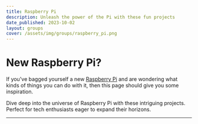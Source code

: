 ```yaml
---
title: Raspberry Pi
description: Unleash the power of the Pi with these fun projects
date_published: 2023-10-02
layout: groups
cover: /assets/img/groups/raspberry_pi.png
---
```


# New Raspberry Pi?

If you've bagged yourself a new [Raspberry Pi](https://www.raspberrypi.com) and are wondering what kinds of things you can do with it, then this page should give you some inspiration.

Dive deep into the universe of Raspberry Pi with these intriguing projects. Perfect for tech enthusiasts eager to expand their horizons.

---
